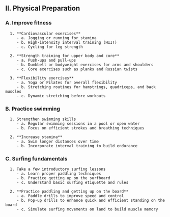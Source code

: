 ## II. Physical Preparation

   ### A. Improve fitness
      1. **Cardiovascular exercises**
         - a. Jogging or running for stamina
         - b. High-intensity interval training (HIIT)
         - c. Cycling for leg strength

      2. **Strength training for upper body and core**
         - a. Push-ups and pull-ups
         - b. Dumbbell or bodyweight exercises for arms and shoulders
         - c. Core exercises such as planks and Russian twists

      3. **Flexibility exercises**
         - a. Yoga or Pilates for overall flexibility
         - b. Stretching routines for hamstrings, quadriceps, and back muscles
         - c. Dynamic stretching before workouts

   ### B. **Practice swimming**
      1. Strengthen swimming skills
         - a. Regular swimming sessions in a pool or open water
         - b. Focus on efficient strokes and breathing techniques

      2. **Increase stamina**
         - a. Swim longer distances over time
         - b. Incorporate interval training to build endurance

   ### C. **Surfing fundamentals**
      1. Take a few introductory surfing lessons
         - a. Learn proper paddling techniques
         - b. Practice getting up on the surfboard
         - c. Understand basic surfing etiquette and rules

      2. **Practice paddling and getting up on the board**
         - a. Paddle drills to improve speed and control
         - b. Pop-up drills to enhance quick and efficient standing on the board
         - c. Simulate surfing movements on land to build muscle memory
